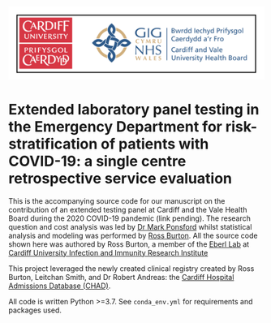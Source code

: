 ![](header.svg)

Extended laboratory panel testing in the Emergency Department for risk-stratification of patients with COVID-19: a single centre retrospective service evaluation
==================================================================================================

This is the accompanying source code for our manuscript on the contribution of an extended testing panel at Cardiff and the Vale Health Board during the 2020 COVID-19 pandemic (link pending). The research question and cost analysis was led by [Dr Mark Ponsford](https://www.cardiff.ac.uk/people/view/1245689-Ponsford-Mark) whilst statistical analysis and modeling was performed by [Ross Burton](https://www.linkedin.com/in/burtonbiomedical/?originalSubdomain=uk). All the source code shown here was authored by Ross Burton, a member of the [Eberl Lab](https://www.cardiff.ac.uk/people/view/78691-eberl-matthias) at [Cardiff University Infection and Immunity Research Institute](https://www.cardiff.ac.uk/medicine/research/divisions/infection-and-immunity)

This project leveraged the newly created clinical registry created by Ross Burton, Leitchan Smith, and Dr Robert Andreas: the [Cardiff Hospital Admissions Database (CHAD)](https://github.com/burtonrj/CHAD).

All code is written Python >=3.7. See `conda_env.yml` for requirements and packages used.
